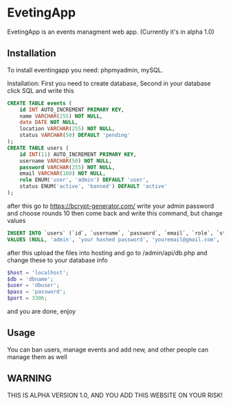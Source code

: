 # EvetingApp

EvetingApp is an events managment web app. (Currently it's in alpha 1.0)

## Installation

To install eventingapp you need:
phpmyadmin, mySQL.

Installation:
First you need to create database,
Second in your database click SQL and write this

```sql
CREATE TABLE events (
    id INT AUTO_INCREMENT PRIMARY KEY,
    name VARCHAR(255) NOT NULL,
    date DATE NOT NULL,
    location VARCHAR(255) NOT NULL,
    status VARCHAR(50) DEFAULT 'pending'
);
CREATE TABLE users (
    id INT(11) AUTO_INCREMENT PRIMARY KEY,
    username VARCHAR(50) NOT NULL,
    password VARCHAR(255) NOT NULL,
    email VARCHAR(100) NOT NULL,
    role ENUM('user', 'admin') DEFAULT 'user', 
    status ENUM('active', 'banned') DEFAULT 'active'
);
```
after this go to https://bcrypt-generator.com/ write your admin password and choose rounds 10 then come back and write this command, but change values
```sql
INSERT INTO `users` (`id`, `username`, `password`, `email`, `role`, `status`) 
VALUES (NULL, 'admin', 'your hashed password', 'youremail@gmail.com', 'admin', 'active');
```
after this upload the files into hosting and go to /admin/api/db.php and change these to your database info
```php
$host = 'localhost';  
$db = 'dbname';    
$user = 'dbuser'; 
$pass = 'password';  
$port = 3306; 
```
and you are done, enjoy

## Usage

You can ban users, manage events and add new, and other people can manage them as well

## WARNING
THIS IS ALPHA VERSION 1.0, AND YOU ADD THIS WEBSITE ON YOUR RISK!
